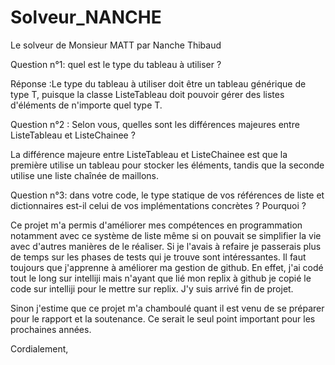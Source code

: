 # Solveur_NANCHE
Le solveur de Monsieur MATT par Nanche Thibaud 

Question  n°1: quel est le type du tableau à utiliser ?

  Réponse :Le type du tableau à utiliser doit être un tableau générique de type T, puisque la classe ListeTableau   doit pouvoir gérer des listes d'éléments de n'importe quel type T.

Question n°2 : Selon vous, quelles sont les différences majeures entre ListeTableau et ListeChainee ?

  La différence majeure entre ListeTableau et ListeChainee est que la première utilise un tableau pour stocker      les éléments, tandis que la seconde utilise une liste chaînée de maillons.

Question n°3: dans votre code, le type statique de vos références de liste et dictionnaires est-il celui de vos implémentations concrètes ? Pourquoi ?

    
Ce projet m'a permis d'améliorer mes compétences en programmation notamment avec ce système de liste même si on pouvait 
se simplifier la vie avec d'autres manières de le réaliser. Si je l'avais à refaire je passerais plus de temps sur 
les phases de tests qui je trouve sont intéressantes. Il faut toujours que j'apprenne à améliorer ma gestion de github.
En effet, j'ai codé tout le long sur intelliji mais n'ayant que lié mon replix à github je copié le code sur intelliji 
pour le mettre sur replix. J'y suis arrivé fin de projet.

Sinon j'estime que ce projet m'a chamboulé quant il est venu de se préparer pour le rapport et la soutenance.
Ce serait le seul point important pour les prochaines années.

Cordialement,
    